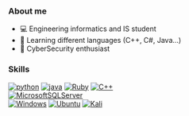 ### About me
  - 💻 Engineering informatics and IS student
  - 🤖 Learning different languages (C++, C#, Java...)
  - 🥷 CyberSecurity enthusiast

### Skills
[![python](https://img.shields.io/badge/python-3670A0?style=for-the-badge&logo=python&logoColor=ffdd54)]()
[![java](https://img.shields.io/badge/Java-ED8B00?style=for-the-badge&logo=openjdk&logoColor=white)]()
[![Ruby](https://img.shields.io/badge/ruby-%23CC342D.svg?style=for-the-badge&logo=ruby&logoColor=white)]()
[![C++](https://img.shields.io/badge/c++-%2300599C.svg?style=for-the-badge&logo=c%2B%2B&logoColor=white)]()
<br>
[![MicrosoftSQLServer](https://img.shields.io/badge/Microsoft%20SQL%20Server-CC2927?style=for-the-badge&logo=microsoft%20sql%20server&logoColor=white)]()
<br>
[![Windows](https://img.shields.io/badge/Windows-0078D6?style=for-the-badge&logo=windows&logoColor=white)]()
[![Ubuntu](https://img.shields.io/badge/Ubuntu-E95420?style=for-the-badge&logo=ubuntu&logoColor=white)]()
[![Kali](https://img.shields.io/badge/Kali-268BEE?style=for-the-badge&logo=kalilinux&logoColor=white)]()

